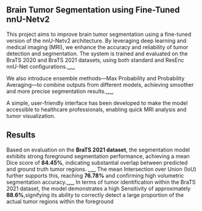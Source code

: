 ## Brain Tumor Segmentation using Fine-Tuned nnU-Netv2

This project aims to improve brain tumor segmentation using a fine-tuned version of the nnU-Netv2 architecture. By leveraging deep learning and medical imaging (MRI), we enhance the accuracy and reliability of tumor detection and segmentation. The system is trained and evaluated on the BraTS 2020 and BraTS 2021 datasets, using both standard and ResEnc nnU-Net configurations.␣␣

We also introduce ensemble methods—Max Probability and Probability Averaging—to combine outputs from different models, achieving smoother and more precise segmentation results.␣␣

A simple, user-friendly interface has been developed to make the model accessible to healthcare professionals, enabling quick MRI analysis and tumor visualization.

## Results 
Based on evaluation on the **BraTS 2021 dataset**, the segmentation model exhibits strong foreground segmentation performance, achieving a mean Dice score of **84.45%**, indicating substantial overlap between predicted and ground truth tumor regions. ␣␣
The mean Intersection over Union (IoU) further supports this, reaching **76.78%** and confirming high volumetric segmentation accuracy.␣␣
In terms of tumor identification within the BraTS 2021 dataset, the model demonstrates a high Sensitivity of approximately **88.6%**,signifying its ability to correctly detect a large proportion of the actual tumor regions within the foreground